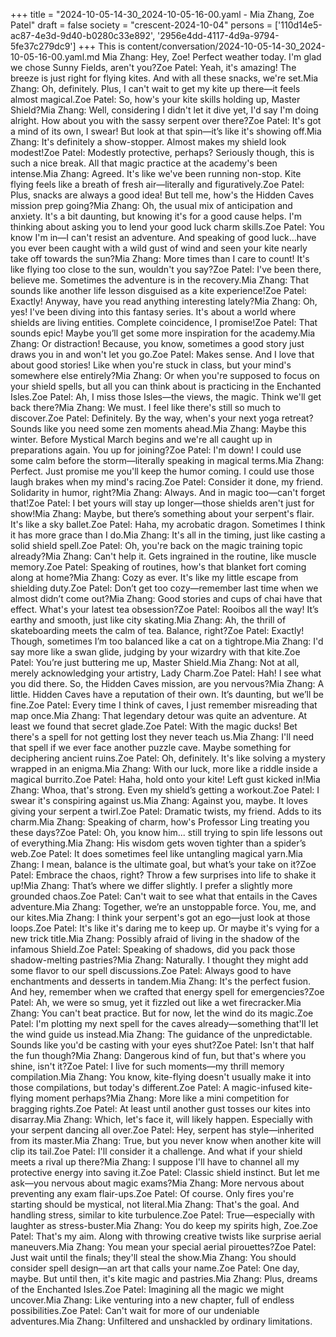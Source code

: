 +++
title = "2024-10-05-14-30_2024-10-05-16-00.yaml - Mia Zhang, Zoe Patel"
draft = false
society = "crescent-2024-10-04"
persons = ['110d14e5-ac87-4e3d-9d40-b0280c33e892', '2956e4dd-4117-4d9a-9794-5fe37c279dc9']
+++
This is content/conversation/2024-10-05-14-30_2024-10-05-16-00.yaml.md
Mia Zhang: Hey, Zoe! Perfect weather today. I'm glad we chose Sunny Fields, aren't you?Zoe Patel: Yeah, it's amazing! The breeze is just right for flying kites. And with all these snacks, we're set.Mia Zhang: Oh, definitely. Plus, I can't wait to get my kite up there—it feels almost magical.Zoe Patel: So, how's your kite skills holding up, Master Shield?Mia Zhang: Well, considering I didn't let it dive yet, I'd say I'm doing alright. How about you with the sassy serpent over there?Zoe Patel: It's got a mind of its own, I swear! But look at that spin—it’s like it's showing off.Mia Zhang: It's definitely a show-stopper. Almost makes my shield look modest!Zoe Patel: Modestly protective, perhaps? Seriously though, this is such a nice break. All that magic practice at the academy's been intense.Mia Zhang: Agreed. It's like we've been running non-stop. Kite flying feels like a breath of fresh air—literally and figuratively.Zoe Patel: Plus, snacks are always a good idea! But tell me, how's the Hidden Caves mission prep going?Mia Zhang: Oh, the usual mix of anticipation and anxiety. It's a bit daunting, but knowing it's for a good cause helps. I'm thinking about asking you to lend your good luck charm skills.Zoe Patel: You know I'm in—I can't resist an adventure. And speaking of good luck...have you ever been caught with a wild gust of wind and seen your kite nearly take off towards the sun?Mia Zhang: More times than I care to count! It's like flying too close to the sun, wouldn't you say?Zoe Patel: I've been there, believe me. Sometimes the adventure is in the recovery.Mia Zhang: That sounds like another life lesson disguised as a kite experience!Zoe Patel: Exactly! Anyway, have you read anything interesting lately?Mia Zhang: Oh, yes! I've been diving into this fantasy series. It's about a world where shields are living entities. Complete coincidence, I promise!Zoe Patel: That sounds epic! Maybe you’ll get some more inspiration for the academy.Mia Zhang: Or distraction! Because, you know, sometimes a good story just draws you in and won't let you go.Zoe Patel: Makes sense. And I love that about good stories! Like when you're stuck in class, but your mind's somewhere else entirely?Mia Zhang: Or when you're supposed to focus on your shield spells, but all you can think about is practicing in the Enchanted Isles.Zoe Patel: Ah, I miss those Isles—the views, the magic. Think we'll get back there?Mia Zhang: We must. I feel like there's still so much to discover.Zoe Patel: Definitely. By the way, when's your next yoga retreat? Sounds like you need some zen moments ahead.Mia Zhang: Maybe this winter. Before Mystical March begins and we're all caught up in preparations again. You up for joining?Zoe Patel: I'm down! I could use some calm before the storm—literally speaking in magical terms.Mia Zhang: Perfect. Just promise me you'll keep the humor coming. I could use those laugh brakes when my mind's racing.Zoe Patel: Consider it done, my friend. Solidarity in humor, right?Mia Zhang: Always. And in magic too—can't forget that!Zoe Patel: I bet yours will stay up longer—those shields aren't just for show!Mia Zhang: Maybe, but there’s something about your serpent's flair. It's like a sky ballet.Zoe Patel: Haha, my acrobatic dragon. Sometimes I think it has more grace than I do.Mia Zhang: It's all in the timing, just like casting a solid shield spell.Zoe Patel: Oh, you're back on the magic training topic already?Mia Zhang: Can't help it. Gets ingrained in the routine, like muscle memory.Zoe Patel: Speaking of routines, how's that blanket fort coming along at home?Mia Zhang: Cozy as ever. It's like my little escape from shielding duty.Zoe Patel: Don’t get too cozy—remember last time when we almost didn’t come out?Mia Zhang: Good stories and cups of chai have that effect. What's your latest tea obsession?Zoe Patel: Rooibos all the way! It’s earthy and smooth, just like city skating.Mia Zhang: Ah, the thrill of skateboarding meets the calm of tea. Balance, right?Zoe Patel: Exactly! Though, sometimes I’m too balanced like a cat on a tightrope.Mia Zhang: I'd say more like a swan glide, judging by your wizardry with that kite.Zoe Patel: You’re just buttering me up, Master Shield.Mia Zhang: Not at all, merely acknowledging your artistry, Lady Charm.Zoe Patel: Hah! I see what you did there. So, the Hidden Caves mission, are you nervous?Mia Zhang: A little. Hidden Caves have a reputation of their own. It’s daunting, but we’ll be fine.Zoe Patel: Every time I think of caves, I just remember misreading that map once.Mia Zhang: That legendary detour was quite an adventure. At least we found that secret glade.Zoe Patel: With the magic ducks! Bet there's a spell for not getting lost they never teach us.Mia Zhang: I'll need that spell if we ever face another puzzle cave. Maybe something for deciphering ancient ruins.Zoe Patel: Oh, definitely. It's like solving a mystery wrapped in an enigma.Mia Zhang: With our luck, more like a riddle inside a magical burrito.Zoe Patel: Haha, hold onto your kite! Left gust kicked in!Mia Zhang: Whoa, that's strong. Even my shield’s getting a workout.Zoe Patel: I swear it's conspiring against us.Mia Zhang: Against you, maybe. It loves giving your serpent a twirl.Zoe Patel: Dramatic twists, my friend. Adds to its charm.Mia Zhang: Speaking of charm, how's Professor Ling treating you these days?Zoe Patel: Oh, you know him... still trying to spin life lessons out of everything.Mia Zhang: His wisdom gets woven tighter than a spider’s web.Zoe Patel: It does sometimes feel like untangling magical yarn.Mia Zhang: I mean, balance is the ultimate goal, but what’s your take on it?Zoe Patel: Embrace the chaos, right? Throw a few surprises into life to shake it up!Mia Zhang: That’s where we differ slightly. I prefer a slightly more grounded chaos.Zoe Patel: Can't wait to see what that entails in the Caves adventure.Mia Zhang: Together, we’re an unstoppable force. You, me, and our kites.Mia Zhang: I think your serpent's got an ego—just look at those loops.Zoe Patel: It's like it's daring me to keep up. Or maybe it's vying for a new trick title.Mia Zhang: Possibly afraid of living in the shadow of the infamous Shield.Zoe Patel: Speaking of shadows, did you pack those shadow-melting pastries?Mia Zhang: Naturally. I thought they might add some flavor to our spell discussions.Zoe Patel: Always good to have enchantments and desserts in tandem.Mia Zhang: It's the perfect fusion. And hey, remember when we crafted that energy spell for emergencies?Zoe Patel: Ah, we were so smug, yet it fizzled out like a wet firecracker.Mia Zhang: You can't beat practice. But for now, let the wind do its magic.Zoe Patel: I'm plotting my next spell for the caves already—something that'll let the wind guide us instead.Mia Zhang: The guidance of the unpredictable. Sounds like you'd be casting with your eyes shut?Zoe Patel: Isn't that half the fun though?Mia Zhang: Dangerous kind of fun, but that's where you shine, isn't it?Zoe Patel: I live for such moments—my thrill memory compilation.Mia Zhang: You know, kite-flying doesn't usually make it into those compilations, but today's different.Zoe Patel: A magic-infused kite-flying moment perhaps?Mia Zhang: More like a mini competition for bragging rights.Zoe Patel: At least until another gust tosses our kites into disarray.Mia Zhang: Which, let's face it, will likely happen. Especially with your serpent dancing all over.Zoe Patel: Hey, serpent has style—inherited from its master.Mia Zhang: True, but you never know when another kite will clip its tail.Zoe Patel: I'll consider it a challenge. And what if your shield meets a rival up there?Mia Zhang: I suppose I'll have to channel all my protective energy into saving it.Zoe Patel: Classic shield instinct. But let me ask—you nervous about magic exams?Mia Zhang: More nervous about preventing any exam flair-ups.Zoe Patel: Of course. Only fires you're starting should be mystical, not literal.Mia Zhang: That's the goal. And handling stress, similar to kite turbulence.Zoe Patel: True—especially with laughter as stress-buster.Mia Zhang: You do keep my spirits high, Zoe.Zoe Patel: That's my aim. Along with throwing creative twists like surprise aerial maneuvers.Mia Zhang: You mean your special aerial pirouettes?Zoe Patel: Just wait until the finals; they'll steal the show.Mia Zhang: You should consider spell design—an art that calls your name.Zoe Patel: One day, maybe. But until then, it's kite magic and pastries.Mia Zhang: Plus, dreams of the Enchanted Isles.Zoe Patel: Imagining all the magic we might uncover.Mia Zhang: Like venturing into a new chapter, full of endless possibilities.Zoe Patel: Can't wait for more of our undeniable adventures.Mia Zhang: Unfiltered and unshackled by ordinary limitations.